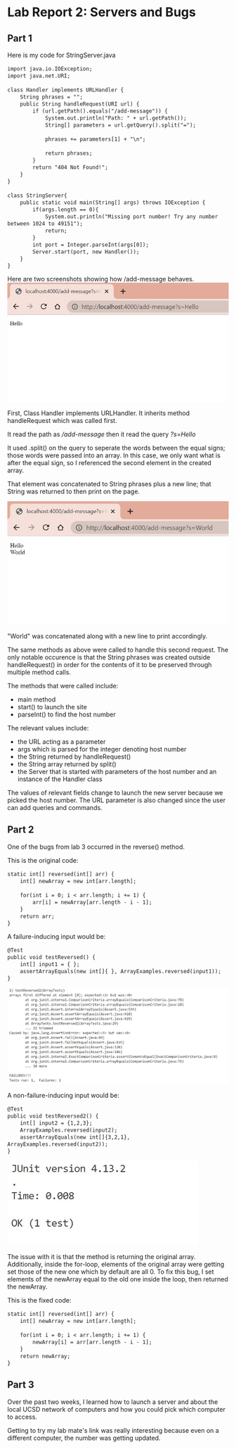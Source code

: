 # Lab Report 2: Servers and Bugs
## Part 1

Here is my code for StringServer.java

    import java.io.IOException;
    import java.net.URI;

    class Handler implements URLHandler {
        String phrases = "";
        public String handleRequest(URI url) {
            if (url.getPath().equals("/add-message")) {
                System.out.println("Path: " + url.getPath());
                String[] parameters = url.getQuery().split("=");

                phrases += parameters[1] + "\n";

                return phrases;
            }
            return "404 Not Found!";
        }
    }

    class StringServer{
        public static void main(String[] args) throws IOException {
            if(args.length == 0){
                System.out.println("Missing port number! Try any number between 1024 to 49151");
                return;
            }
            int port = Integer.parseInt(args[0]);
            Server.start(port, new Handler());
        }
    }

Here are two screenshots showing how /add-message behaves.
![image](AddMessage1.jpg)

First, Class Handler implements URLHandler. It inherits method handleRequest which was called first.

It read the path as */add-message* then it read the query *?s=Hello*

It used .split() on the query to seperate the words between the equal signs; those words were passed into an array. In this case, we only want what is after the equal sign, so I referenced the second element in the created array.

That element was concatenated to String phrases plus a new line; that String was returned to then print on the page.


![image](AddMessage2.jpg)

"World" was concatenated along with a new line to print accordingly. 

The same methods as above were called to handle this second request. The only notable occurence is that the String phrases was created outside handleRequest() in order for the contents of it to be preserved through multiple method calls. 

The methods that were called include:
- main method
- start() to launch the site
- parseInt() to find the host number

The relevant values include:
-  the URL acting as a parameter
- args which is parsed for the integer denoting host number
- the String returned by handleRequest()
- the String array returned by split()
- the Server that is started with parameters of the host number and an instance of the Handler class

The values of relevant fields change to launch the new server because we picked the host number. The URL parameter is also changed since the user can add queries and commands.

## Part 2
One of the bugs from lab 3 occurred in the reverse() method.

This is the original code:

    static int[] reversed(int[] arr) {
        int[] newArray = new int[arr.length];

        for(int i = 0; i < arr.length; i += 1) {
            arr[i] = newArray[arr.length - i - 1];
        }
        return arr;
    }

A failure-inducing input would be:

    @Test
    public void testReversed() {
        int[] input1 = { };
        assertArrayEquals(new int[]{ }, ArrayExamples.reversed(input1));
    }


![image](ReverseFailed.jpg)

A non-failure-inducing input would be:

    @Test 
	public void testReversed2() {
        int[] input2 = {1,2,3};
        ArrayExamples.reversed(input2);
        assertArrayEquals(new int[]{3,2,1}, ArrayExamples.reversed(input2));
	}

![image](ReversePassed.jpg)

The issue with it is that the method is returning the original array. Additionally, inside the for-loop, elements of the original array were getting set those of the new one which by default are all 0. To fix this bug, I set elements of the newArray equal to the old one inside the loop, then returned the newArray.

This is the fixed code:

    static int[] reversed(int[] arr) {
        int[] newArray = new int[arr.length];

        for(int i = 0; i < arr.length; i += 1) {
            newArray[i] = arr[arr.length - i - 1];
        }
        return newArray;
    }


## Part 3
Over the past two weeks, I learned how to launch a server and about the local UCSD network of computers and how you could pick which computer to access. 

Getting to try my lab mate's link was really interesting because even on a different computer, the number was getting updated. 